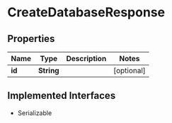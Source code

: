 

# CreateDatabaseResponse


## Properties

Name | Type | Description | Notes
------------ | ------------- | ------------- | -------------
**id** | **String** |  |  [optional]


## Implemented Interfaces

* Serializable


